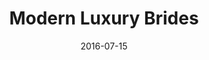 ---
title: Modern Luxury Brides
date: 2016-07-15
summary: >
  Assael South Sea Cultured Pearl Opera length Necklace, doubled for photograph (Left). Drop Earrings (Right), 4 South Sea Cultured Pearls, 12.0 - 14.1mm, with 54 Diamonds set in 18K White Gold, 3.06 ctw. ​​
featured_image: /uploads/2016-07-15.jpg
---